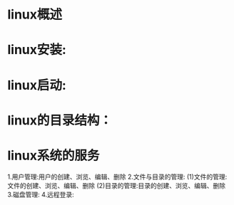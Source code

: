 # linux概述

# linux安装:
  
# linux启动:

# linux的目录结构：

# linux系统的服务
1.用户管理:用户的创建、浏览、编辑、删除
2.文件与目录的管理:
  (1)文件的管理:文件的创建、浏览、编辑、删除
  (2)目录的管理:目录的创建、浏览、编辑、删除
3.磁盘管理:
4.远程登录:


